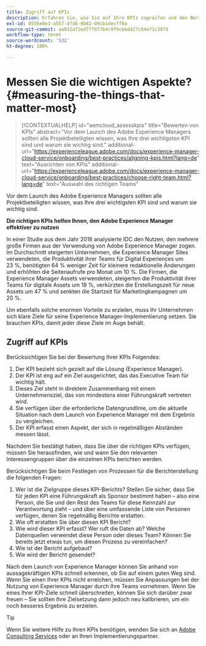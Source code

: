 ```yaml
---
title: Zugriff auf KPIs
description: Erfahren Sie, wie Sie auf Ihre KPIs zugreifen und den Berichtsprozess definieren können
exl-id: 8556e0e3-a557-4fd6-9b82-09cb1decff0a
source-git-commit: aa032af2ed7ff877b4c9f9cb6d427c84e71c3874
workflow-type: tm+mt
source-wordcount: '532'
ht-degree: 100%

---
```


# Messen Sie die wichtigen Aspekte?{#measuring-the-things-that-matter-most}

>[!CONTEXTUALHELP]
>id="aemcloud_assesskpis"
>title="Bewerten von KPIs"
>abstract="Vor dem Launch des Adobe Experience Managers sollten alle Projektbeteiligten wissen, was Ihre drei wichtigsten KPI sind und warum sie wichtig sind."
>additional-url="https://experienceleague.adobe.com/docs/experience-manager-cloud-service/onboarding/best-practices/aligning-kpis.html?lang=de" text="Ausrichten von KPIs"
>additional-url="https://experienceleague.adobe.com/docs/experience-manager-cloud-service/onboarding/best-practices/choose-right-team.html?lang=de" text="Auswahl des richtigen Teams"

Vor dem Launch des Adobe Experience Managers sollten alle Projektbeteiligten wissen, was Ihre drei wichtigsten KPI sind und warum sie wichtig sind.

**Die richtigen KPIs helfen Ihnen, den Adobe Experience Manager effektiver zu nutzen**


In einer Studie aus dem Jahr 2018 analysierte IDC den Nutzen, den mehrere große Firmen aus der Verwendung von Adobe Experience Manager zogen. Im Durchschnitt steigerten Unternehmen, die Experience Manager Sites verwendeten, die Produktivität ihrer Teams für Digital Experiences um 23 %, benötigten 64 % weniger Zeit für kleinere redaktionelle Änderungen und erhöhten die Seitenaufrufe pro Monat um 10 %. Die Firmen, die Experience Manager Assets verwendeten, steigerten die Produktivität ihrer Teams für digitale Assets um 19 %, verkürzten die Erstellungszeit für neue Assets um 47 % und senkten die Startzeit für Marketingkampagnen um 20 %.

Um ebenfalls solche enormen Vorteile zu erzielen, muss Ihr Unternehmen sich klare Ziele für seine Experience Manager-Implementierung setzen. Sie brauchen KPIs, damit jeder diese Ziele im Auge behält.

## Zugriff auf KPIs

Berücksichtigen Sie bei der Bewertung Ihrer KPIs Folgendes:

1. Der KPI bezieht sich gezielt auf die Lösung (Experience Manager).
1. Der KPI ist eng auf ein Ziel ausgerichtet, das das Executive Team für wichtig hält.
1. Dieses Ziel steht in direktem Zusammenhang mit einem Unternehmensziel, das von mindestens einer Führungskraft vertreten wird.
1. Sie verfügen über die erforderliche Datengrundlinie, um die aktuelle Situation nach dem Launch von Experience Manager mit dem Ergebnis zu vergleichen.
1. Der KPI erfasst einen Aspekt, der sich in regelmäßigen Abständen messen lässt.

Nachdem Sie bestätigt haben, dass Sie über die richtigen KPIs verfügen, müssen Sie herausfinden, wie und wann Sie den relevanten Interessengruppen über die einzelnen KPIs berichten werden.

Berücksichtigen Sie beim Festlegen von Prozessen für die Berichterstellung die folgenden Fragen:

1. Wer ist die Zielgruppe dieses KPI-Berichts? Stellen Sie sicher, dass Sie für jeden KPI eine Führungskraft als Sponsor bestimmt haben – also eine Person, die Sie und den Rest des Teams für diese Kennzahl zur Verantwortung zieht – und über eine umfassende Liste von Personen verfügen, denen Sie regelmäßig Berichte erstatten.
1. Wie oft erstatten Sie über diesen KPI Bericht?
1. Wie wird dieser KPI erfasst? Wer ruft die Daten ab? Welche Datenquellen verwendet diese Person oder dieses Team? Können Sie bereits jetzt etwas tun, um diesen Prozess zu vereinfachen?
1. Wie ist der Bericht aufgebaut?
1. Wie wird der Bericht gesendet?

Nach dem Launch von Experience Manager können Sie anhand von aussagekräftigen KPIs schnell erkennen, ob Sie auf einem guten Weg sind. Wenn Sie einen Ihrer KPIs nicht erreichen, müssen Sie Anpassungen bei der Nutzung von Experience Manager durch Ihre Teams vornehmen. Wenn Sie eines Ihrer KPI-Ziele schnell überschreiten, können Sie sich darüber zwar freuen – Sie sollten Ihre Zielsetzung dann jedoch neu kalibrieren, um ein noch besseres Ergebnis zu erzielen.

>[!TIP]
>
> Wenn Sie weitere Hilfe zu Ihren KPIs benötigen, wenden Sie sich an [Adobe Consulting Services](https://www.adobe.com/de/experience-cloud/consulting-services.html) oder an Ihren Implementierungspartner.
